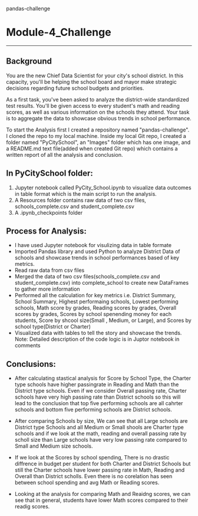 pandas-challenge

# Module-4_Challenge
---------------------------------------------------------------------------------------------------------------------------------------------------------------------------

Background
----------

You are the new Chief Data Scientist for your city's school district. In this capacity, you'll be helping the school board and mayor make strategic decisions regarding future school budgets and priorities.

As a first task, you've been asked to analyze the district-wide standardized test results. You'll be given access to every student's math and reading scores, as well as various information on the schools they attend. Your task is to aggregate the data to showcase obvious trends in school performance.

To start the Analysis first I created a repository named "pandas-challenge". I cloned the repo to my local machine. Inside my local Git repo, I created a folder named "PyCitySchool", an "Images" folder which has one image, and a README.md text file(added when created Git repo) which contains a written report of all the analysis and conclusion. 

In PyCitySchool folder:
-----------------------
1) Jupyter notebook called PyCity_School.ipynb to visualize data outcomes in table format which is the main script to run the analysis.
2) A Resources folder contains raw data of two csv files, schools_complete.csv and student_complete.csv 
3) A .ipynb_checkpoints folder

Process for Analysis:
---------------------
- I have used Jupyter notebook for visulizing data in table formate
- Imported Pandas library and used Python to analyze District Data of schools and showcase trends in school performances based of key metrics.
- Read raw data from csv files
- Merged the data of two csv files(schools_complete.csv and student_complete.csv) into complete_school to create new DataFrames to gather more information
- Performed all the calculation for key metrics i.e. District Summary, School Summary, Highest performaing schools, Lowest performing schools, Math score by grades, Reading      	scores by grades, Overall scores by grades, Scores by school spenending money for each students, Score by shcool size(Small , Medium, or Large), and Scores by school 	type(District or Charter)
- Visualized data with tables to tell the story and showcase the trends.
Note:
Detailed description of the code logic is in Juptor notebook in comments

Conclusions:
------------
- After calculating stastical analysis for Score by School Type, the Charter type schools have higher passingrate  in Reading and Math than the District type schools. Even if we consider Overall passing rate, Charter schools have very high passing rate than District schools so this will lead to the conclusion that top five performing schools are all cahrter schools and bottom five performing schools are District schools.

- After comparing Schools by size, We can see that all Large schools are District type Schools and all Medium or Small shools are Charter type schools and if we look at the math, reading and overall passing rate by scholl size than Large schools have very low passing rate compared to Small and Medium size schools.

- If we look at the Scores by school spending, There is no drastic diffrence in budget per student for both Charter and District Schools but still the Charter schools have lower passing rate in Math, Reading and Overall than District scholls. Even there is no corelation has seen between school spending and avg Math or Reading scores.

- Looking at the analysis for comparing Math and Reaidng scores, we can see that in general, students have lower Math scores compared to their readig scores.

